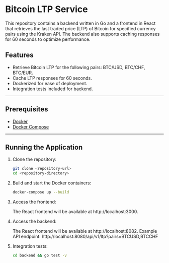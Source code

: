 # Bitcoin LTP Service

This repository contains a backend written in Go and a frontend in React that retrieves the last traded price (LTP) of Bitcoin for specified currency pairs using the Kraken API. The backend also supports caching responses for 60 seconds to optimize performance.

## Features

- Retrieve Bitcoin LTP for the following pairs: BTC/USD, BTC/CHF, BTC/EUR.
- Cache LTP responses for 60 seconds.
- Dockerized for ease of deployment.
- Integration tests included for backend.

---

## Prerequisites

- [Docker](https://www.docker.com/get-started)
- [Docker Compose](https://docs.docker.com/compose/install/)

---

## Running the Application

1. Clone the repository:
   ```bash
   git clone <repository-url>
   cd <repository-directory>

2. Build and start the Docker containers:
   ```bash
   docker-compose up --build

3. Access the frontend:

   The React frontend will be available at http://localhost:3000.
   


4. Access the backend:

   The React frontend will be available at http://localhost:8082.
   Example API endpoint: http://localhost:8080/api/v1/ltp?pairs=BTCUSD,BTCCHF
   


5. Integration tests:
   ```bash
   cd backend && go test -v
   
